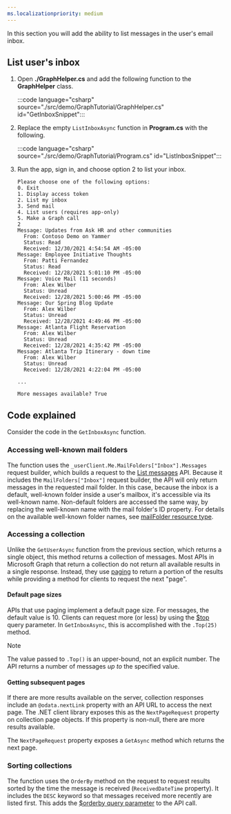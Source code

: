 ```yaml
---
ms.localizationpriority: medium
---
```


<!-- markdownlint-disable MD041 -->

In this section you will add the ability to list messages in the user's email inbox.

## List user's inbox

1. Open **./GraphHelper.cs** and add the following function to the **GraphHelper** class.

    :::code language="csharp" source="./src/demo/GraphTutorial/GraphHelper.cs" id="GetInboxSnippet":::

1. Replace the empty `ListInboxAsync` function in **Program.cs** with the following.

    :::code language="csharp" source="./src/demo/GraphTutorial/Program.cs" id="ListInboxSnippet":::

1. Run the app, sign in, and choose option 2 to list your inbox.

    ```Shell
    Please choose one of the following options:
    0. Exit
    1. Display access token
    2. List my inbox
    3. Send mail
    4. List users (requires app-only)
    5. Make a Graph call
    2
    Message: Updates from Ask HR and other communities
      From: Contoso Demo on Yammer
      Status: Read
      Received: 12/30/2021 4:54:54 AM -05:00
    Message: Employee Initiative Thoughts
      From: Patti Fernandez
      Status: Read
      Received: 12/28/2021 5:01:10 PM -05:00
    Message: Voice Mail (11 seconds)
      From: Alex Wilber
      Status: Unread
      Received: 12/28/2021 5:00:46 PM -05:00
    Message: Our Spring Blog Update
      From: Alex Wilber
      Status: Unread
      Received: 12/28/2021 4:49:46 PM -05:00
    Message: Atlanta Flight Reservation
      From: Alex Wilber
      Status: Unread
      Received: 12/28/2021 4:35:42 PM -05:00
    Message: Atlanta Trip Itinerary - down time
      From: Alex Wilber
      Status: Unread
      Received: 12/28/2021 4:22:04 PM -05:00

    ...

    More messages available? True
    ```

## Code explained

Consider the code in the `GetInboxAsync` function.

### Accessing well-known mail folders

The function uses the `_userClient.Me.MailFolders["Inbox"].Messages` request builder, which builds a request to the [List messages](/graph/api/user-list-messages) API. Because it includes the `MailFolders["Inbox"]` request builder, the API will only return messages in the requested mail folder. In this case, because the inbox is a default, well-known folder inside a user's mailbox, it's accessible via its well-known name. Non-default folders are accessed the same way, by replacing the well-known name with the mail folder's ID property. For details on the available well-known folder names, see [mailFolder resource type](/graph/api/resources/mailfolder).

### Accessing a collection

Unlike the `GetUserAsync` function from the previous section, which returns a single object, this method returns a collection of messages. Most APIs in Microsoft Graph that return a collection do not return all available results in a single response. Instead, they use [paging](/graph/paging) to return a portion of the results while providing a method for clients to request the next "page".

#### Default page sizes

APIs that use paging implement a default page size. For messages, the default value is 10. Clients can request more (or less) by using the [$top](/graph/query-parameters#top-parameter) query parameter. In `GetInboxAsync`, this is accomplished with the `.Top(25)` method.

> [!NOTE]
> The value passed to `.Top()` is an upper-bound, not an explicit number. The API returns a number of messages *up to* the specified value.

#### Getting subsequent pages

If there are more results available on the server, collection responses include an `@odata.nextLink` property with an API URL to access the next page. The .NET client library exposes this as the `NextPageRequest` property on collection page objects. If this property is non-null, there are more results available.

The `NextPageRequest` property exposes a `GetAsync` method which returns the next page.

### Sorting collections

The function uses the `OrderBy` method on the request to request results sorted by the time the message is received (`ReceivedDateTime` property). It includes the `DESC` keyword so that messages received more recently are listed first. This adds the [$orderby query parameter](/graph/query-parameters#orderby-parameter) to the API call.
